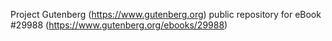 Project Gutenberg (https://www.gutenberg.org) public repository for eBook #29988 (https://www.gutenberg.org/ebooks/29988)
